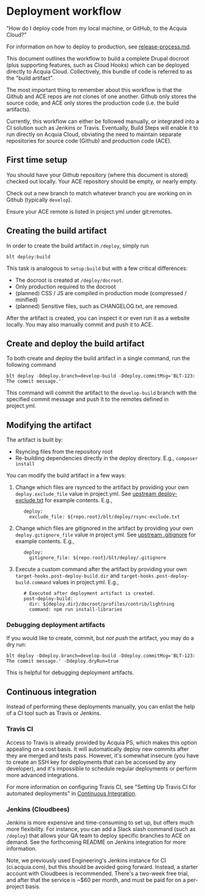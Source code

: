 # Deployment workflow

"How do I deploy code from my local machine, or GitHub, to the Acquia Cloud?"

For information on how to deploy to production, see [release-process.md](release-process.md).

This document outlines the workflow to build a complete Drupal docroot (plus supporting features, such as Cloud Hooks) which can be deployed directly to Acquia Cloud. Collectively, this bundle of code is referred to as the "build artifact".

The most important thing to remember about this workflow is that the Github and ACE repos are _not_ clones of one another. Github only stores the source code, and ACE only stores the production code (i.e. the build artifacts).

Currently, this workflow can either be followed manually, or integrated into a CI solution such as Jenkins or Travis. Eventually, Build Steps will enable it to run directly on Acquia Cloud, obviating the need to maintain separate repositories for source code (Github) and production code (ACE).

## First time setup

You should have your Github repository (where this document is stored) checked out locally. Your ACE repository should be empty, or nearly empty.

Check out a new branch to match whatever branch you are working on in Github (typically `develop`).

Ensure your ACE remote is listed in project.yml under git:remotes.

## Creating the build artifact

In order to create the build artifact in `/deploy`, simply run
```
blt deploy:build
```

This task is analogous to `setup:build` but with a few critical differences:
* The docroot is created at `/deploy/docroot`.
* Only production required to the docroot
* (planned) CSS / JS are compiled in production mode (compressed / minified)
* (planned) Sensitive files, such as CHANGELOG.txt, are removed.

After the artifact is created, you can inspect it or even run it as a website locally. You may also manually commit and push it to ACE.

## Create and deploy the build artifact

To both create and deploy the build artifact in a single command, run the following command

````
blt deploy -Ddeploy.branch=develop-build -Ddeploy.commitMsg='BLT-123: The commit message.'
````

This command will commit the artifact to the `develop-build` branch with the specified commit message and push it to the remotes defined in project.yml.

## Modifying the artifact

The artifact is built by:
* Rsyncing files from the repository root
* Re-building dependencies directly in the deploy directory. E.g., `composer install`

You can modify the build artifact in a few ways:

1. Change which files are rsynced to the artifact by providing your own `deploy.exclude_file` value in project.yml. See [upstream deploy-exclude.txt](https://github.com/acquia/blt/blob/8.x/phing/files/deploy-exclude.txt) for example contents.  E.g.,

          deploy:
            exclude_file: ${repo.root}/blt/deploy/rsync-exclude.txt

1. Change which files are gitignored in the artifact by providing your own `deploy.gitignore_file` value in project.yml. See [upstream .gitignore](https://github.com/acquia/blt/blob/8.x/phing/files/.gitignore) for example contents. E.g.,

          deploy:
            gitignore_file: ${repo.root}/blt/deploy/.gitignore

1. Execute a custom command after the artifact by providing your own `target-hooks.post-deploy-build.dir` and `target-hooks.post-deploy-build.command` values in project.yml. E.g.,

          # Executed after deployment artifact is created.
          post-deploy-build:
            dir: ${deploy.dir}/docroot/profiles/contrib/lightning
            command: npm run install-libraries

### Debugging deployment artifacts

If you would like to create, commit, but _not push_ the artifact, you may do a dry run:

````
blt deploy -Ddeploy.branch=develop-build -Ddeploy.commitMsg='BLT-123: The commit message.' -Ddeploy.dryRun=true
````

This is helpful for debugging deployment artifacts.

## Continuous integration

Instead of performing these deployments manually, you can enlist the help of a CI tool such as Travis or Jenkins.

### Travis CI

Access to Travis is already provided by Acquia PS, which makes this option appealing on a cost basis. It will automatically deploy new commits after they are merged and tests pass. However, it's somewhat insecure (you have to create an SSH key for deployments that can be accessed by any developer), and it's impossible to schedule regular deployments or perform more advanced integrations.

For more information on configuring Travis CI, see "Setting Up Travis CI for automated deployments" in [Continuous Integration](ci.md).

### Jenkins (Cloudbees)

Jenkins is more expensive and time-consuming to set up, but offers much more flexibility. For instance, you can add a Slack slash command (such as `/deploy`) that allows your QA team to deploy specific branches to ACE on demand. See the forthcoming README on Jenkins integration for more information.

Note, we previously used Engineering's Jenkins instance for CI (ci.acquia.com), but this should be avoided going forward. Instead, a starter account with Cloudbees is recommended. There's a two-week free trial, and after that the service is ~$60 per month, and must be paid for on a per-project basis.
